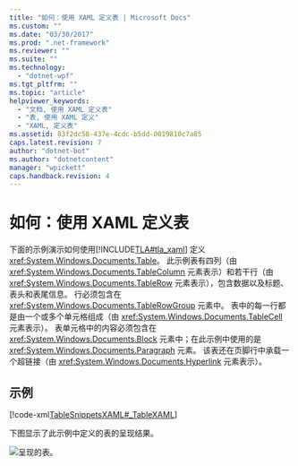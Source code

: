 ```yaml
---
title: "如何：使用 XAML 定义表 | Microsoft Docs"
ms.custom: ""
ms.date: "03/30/2017"
ms.prod: ".net-framework"
ms.reviewer: ""
ms.suite: ""
ms.technology: 
  - "dotnet-wpf"
ms.tgt_pltfrm: ""
ms.topic: "article"
helpviewer_keywords: 
  - "文档, 使用 XAML 定义表"
  - "表, 使用 XAML 定义"
  - "XAML, 定义表"
ms.assetid: 83f2dc58-437e-4cdc-b5dd-0019810c7a85
caps.latest.revision: 7
author: "dotnet-bot"
ms.author: "dotnetcontent"
manager: "wpickett"
caps.handback.revision: 4
---
```

# 如何：使用 XAML 定义表
下面的示例演示如何使用[!INCLUDE[TLA#tla_xaml](../../../../includes/tlasharptla-xaml-md.md)] 定义 <xref:System.Windows.Documents.Table>。  此示例表有四列（由 <xref:System.Windows.Documents.TableColumn> 元素表示）和若干行（由 <xref:System.Windows.Documents.TableRow> 元素表示），包含数据以及标题、表头和表尾信息。  行必须包含在 <xref:System.Windows.Documents.TableRowGroup> 元素中。  表中的每一行都是由一个或多个单元格组成（由 <xref:System.Windows.Documents.TableCell> 元素表示）。  表单元格中的内容必须包含在 <xref:System.Windows.Documents.Block> 元素中；在此示例中使用的是 <xref:System.Windows.Documents.Paragraph> 元素。  该表还在页脚行中承载一个超链接（由 <xref:System.Windows.Documents.Hyperlink> 元素表示）。  
  
## 示例  
 [!code-xml[TableSnippetsXAML#_TableXAML](../../../../samples/snippets/csharp/VS_Snippets_Wpf/TableSnippetsXAML/CS/Window1.xaml#_tablexaml)]  
  
 下图显示了此示例中定义的表的呈现结果。  
  
 ![呈现的表。](../../../../docs/framework/wpf/advanced/media/tableeg.png "TableEG")